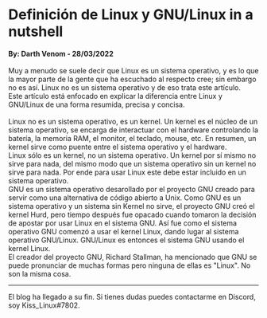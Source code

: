 # Definición de Linux y GNU/Linux in a nutshell
<b>By: Darth Venom - 28/03/2022</b>
<br>
<br>
Muy a menudo se suele decir que Linux es un sistema operativo, y es lo que la mayor parte de la gente que ha escuchado al respecto cree; sin embargo no es así. Linux no es un sistema operativo y de eso trata este artículo.
<br>
Este artículo está enfocado en explicar la diferencia entre Linux y GNU/Linux de una forma resumida, precisa y concisa.
<br>
<br>
Linux no es un sistema operativo, es un kernel. Un kernel es el núcleo de un sistema operativo, se encarga de interactuar con el hardware controlando la batería, la memoria RAM, el monitor, el teclado, mouse, etc. En resumen, un kernel sirve como puente entre el sistema operativo y el hardware.
<br>
Linux sólo es un kernel, no un sistema operativo. Un kernel por sí mismo no sirve para nada, del mismo modo que un sistema operativo sin un kernel no sirve para nada. Por ende para usar Linux este debe estar incluido en un sistema operativo.
<br>
GNU es un sistema operativo desarollado por el proyecto GNU creado para servir como una alternativa de código abierto a Unix. Como GNU es un sistema operativo y un sistema sin Kernel no sirve, el proyecto GNU creó el kernel Hurd, pero tiempo después fue opacado cuando tomaron la decisión de apostar por usar Linux en el sistema GNU. Así fue como el sistema operativo GNU comenzó a usar el kernel Linux, dando lugar al sistema operativo GNU/Linux. GNU/Linux es entonces el sistema GNU usando el kernel Linux.
<br>
El creador del proyecto GNU, Richard Stallman, ha mencionado que GNU se puede pronunciar de muchas formas pero ninguna de ellas es "Linux". No son la misma cosa.
<br>
<hr>
El blog ha llegado a su fin. Si tienes dudas puedes contactarme en Discord, soy Kiss_Linux#7802.
